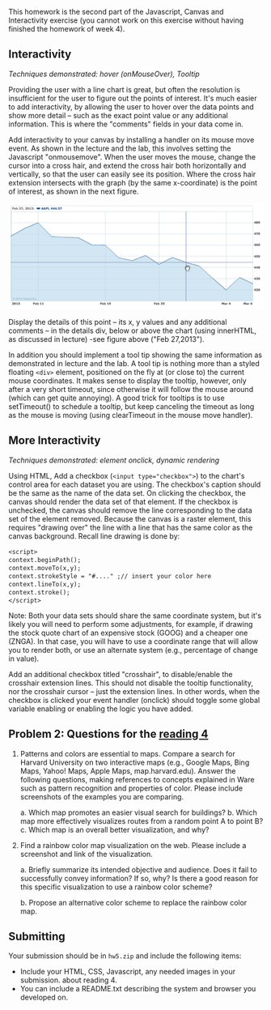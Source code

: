 This homework is the second part of the Javascript, Canvas and Interactivity
exercise (you cannot work on this exercise without having finished the homework
of week 4).

## Interactivity

*Techniques demonstrated: hover (onMouseOver), Tooltip*

Providing the user with a line chart is great, but often the resolution is
insufficient for the user to figure out the points of interest. It's much
easier to add interactivity, by allowing the user to hover over the data points
and show more detail – such as the exact point value or any additional
information. This is where the "comments" fields in your data come in.

Add interactivity to your canvas by installing a handler on its mouse move
event. As shown in the lecture and the lab, this involves setting the
Javascript "onmousemove". When the user moves the mouse, change the cursor into
a cross hair, and extend the cross hair both horizontally and vertically, so
that the user can easily see its position. Where the cross hair extension
intersects with the graph (by the same x-coordinate) is the point of interest,
as shown in the next figure.

![Chart example 2](chart2.png)

Display the details of this point – its x, y values and any additional comments
– in the details div, below or above the chart (using innerHTML, as discussed
in lecture) -see figure above ("Feb 27,2013").

In addition you should implement a tool tip showing the same information as
demonstrated in lecture and the lab. A tool tip is nothing more than a styled
floating `<div>` element, positioned on the fly at (or close to) the current
mouse coordinates. It makes sense to display the tooltip, however, only after a
very short timeout, since otherwise it will follow the mouse around (which can
get quite annoying). A good trick for tooltips is to use setTimeout() to
schedule a tooltip, but keep canceling the timeout as long as the mouse is
moving (using clearTimeout in the mouse move handler).

## More Interactivity

*Techniques demonstrated: element onclick, dynamic rendering*

Using HTML, Add a checkbox (`<input type="checkbox">`) to the chart's control
area for each dataset you are using. The checkbox's caption should be the same
as the name of the data set. On clicking the checkbox, the canvas should render
the data set of that element. If the checkbox is unchecked, the canvas should
remove the line corresponding to the data set of the element removed. Because
the canvas is a raster element, this requires "drawing over" the line with a
line that has the same color as the canvas background. Recall line drawing is
done by:

	<script>
	context.beginPath();
	context.moveTo(x,y);
	context.strokeStyle = "#...." ;// insert your color here
	context.lineTo(x,y);
	context.stroke();
	</script>

Note: Both your data sets should share the same coordinate system, but it's
likely you will need to perform some adjustments, for example, if drawing the
stock quote chart of an expensive stock (GOOG) and a cheaper one (ZNGA). In
that case, you will have to use a coordinate range that will allow you to
render both, or use an alternate system (e.g., percentage of change in value).

Add an additional checkbox titled "crosshair", to disable/enable the crosshair
extension lines. This should not disable the tooltip functionality, nor the
crosshair cursor – just the extension lines. In other words, when the checkbox
is clicked your event handler (onclick) should toggle some global variable
enabling or enabling the logic you have added.

## Problem 2: Questions for the [reading 4][]

1. Patterns and colors are essential to maps. Compare a search for Harvard
   University on two interactive maps (e.g., Google Maps, Bing Maps, Yahoo! Maps,
   Apple Maps, map.harvard.edu). Answer the following questions, making references
   to concepts explained in Ware such as pattern recognition and properties of
   color. Please include screenshots of the examples you are comparing.

    a. Which map promotes an easier visual search for buildings?
    b. Which map more effectively visualizes routes from a random point A to point B?
    c. Which map is an overall better visualization, and why?

2. Find a rainbow color map visualization on the web. Please include a
   screenshot and link of the visualization.

   a. Briefly summarize its intended objective and audience. Does it fail to
      successfully convey information? If so, why? Is there a good reason for this
      specific visualization to use a rainbow color scheme?
   
   b. Propose an alternative color scheme to replace the rainbow color map.

[reading 4]: /readings/reading-4

## Submitting

Your submission should be in `hw5.zip` and include the following items:

* Include your HTML, CSS, Javascript, any needed images in your submission. 
  about reading 4.
* You can include a README.txt describing the system and browser you 
  developed on.
